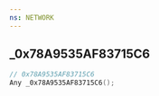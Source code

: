 ```yaml
---
ns: NETWORK
---
```

## _0x78A9535AF83715C6

```c
// 0x78A9535AF83715C6
Any _0x78A9535AF83715C6();
```

